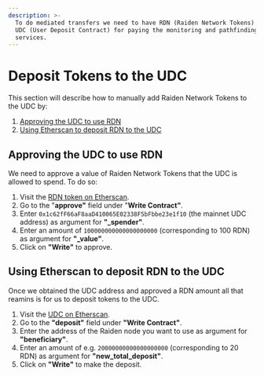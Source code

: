 ```yaml
---
description: >-
  To do mediated transfers we need to have RDN (Raiden Network Tokens) in the
  UDC (User Deposit Contract) for paying the monitoring and pathfinding
  services.
---
```


# Deposit Tokens to the UDC

This section will describe how to manually add Raiden Network Tokens to the UDC by:

1. [Approving the UDC to use RDN](deposit-tokens-to-the-udc.md#approving-the-udc-to-use-rdn)
2. [Using Etherscan to deposit RDN to the UDC](deposit-tokens-to-the-udc.md#using-etherscan-to-deposit-rdn-to-the-udc)

## Approving the UDC to use RDN

We need to approve a value of Raiden Network Tokens that the UDC is allowed to spend. To do so:

1. Visit the [RDN token on Etherscan](https://etherscan.io/address/0x255Aa6DF07540Cb5d3d297f0D0D4D84cb52bc8e6#writeContract).
2. Go to the "**approve"** field under "**Write Contract"**.
3. Enter `0x1c62fF66aF8aaD410065E02338F5bFbbe23e1f10` \(the mainnet UDC address\) as argument for **"\_spender"**.
4. Enter an amount of `100000000000000000000` \(corresponding to 100 RDN\) as argument for **"\_value"**.
5. Click on **"Write"** to approve.

## Using Etherscan to deposit RDN to the UDC

Once we obtained the UDC address and approved a RDN amount all that reamins is for us to deposit tokens to the UDC.

1. Visit the [UDC on Etherscan](https://etherscan.io/address/0x1c62fF66aF8aaD410065E02338F5bFbbe23e1f10#writeContract).
2. Go to the **"deposit"** field under **"Write Contract"**.
3. Enter the address of the Raiden node you want to use as argument for **"beneficiary"**.
4. Enter an amount of e.g. `20000000000000000000` \(corresponding to 20 RDN\) as argument for **"new\_total\_deposit"**.
5. Click on **"Write"** to make the deposit.

